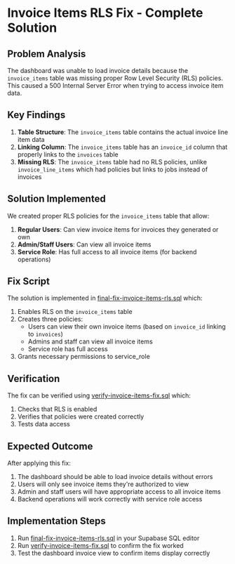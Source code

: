 # Invoice Items RLS Fix - Complete Solution

## Problem Analysis
The dashboard was unable to load invoice details because the `invoice_items` table was missing proper Row Level Security (RLS) policies. This caused a 500 Internal Server Error when trying to access invoice item data.

## Key Findings
1. **Table Structure**: The `invoice_items` table contains the actual invoice line item data
2. **Linking Column**: The `invoice_items` table has an `invoice_id` column that properly links to the `invoices` table
3. **Missing RLS**: The `invoice_items` table had no RLS policies, unlike `invoice_line_items` which had policies but links to jobs instead of invoices

## Solution Implemented
We created proper RLS policies for the `invoice_items` table that allow:

1. **Regular Users**: Can view invoice items for invoices they generated or own
2. **Admin/Staff Users**: Can view all invoice items
3. **Service Role**: Has full access to all invoice items (for backend operations)

## Fix Script
The solution is implemented in [final-fix-invoice-items-rls.sql](file://d:\Web%20Apps\jay-kay-digital-press-new\scripts\final-fix-invoice-items-rls.sql) which:

1. Enables RLS on the `invoice_items` table
2. Creates three policies:
   - Users can view their own invoice items (based on `invoice_id` linking to `invoices`)
   - Admins and staff can view all invoice items
   - Service role has full access
3. Grants necessary permissions to service_role

## Verification
The fix can be verified using [verify-invoice-items-fix.sql](file://d:\Web%20Apps\jay-kay-digital-press-new\scripts\verify-invoice-items-fix.sql) which:
1. Checks that RLS is enabled
2. Verifies that policies were created correctly
3. Tests data access

## Expected Outcome
After applying this fix:
1. The dashboard should be able to load invoice details without errors
2. Users will only see invoice items they're authorized to view
3. Admin and staff users will have appropriate access to all invoice items
4. Backend operations will work correctly with service role access

## Implementation Steps
1. Run [final-fix-invoice-items-rls.sql](file://d:\Web%20Apps\jay-kay-digital-press-new\scripts\final-fix-invoice-items-rls.sql) in your Supabase SQL editor
2. Run [verify-invoice-items-fix.sql](file://d:\Web%20Apps\jay-kay-digital-press-new\scripts\verify-invoice-items-fix.sql) to confirm the fix worked
3. Test the dashboard invoice view to confirm items display correctly